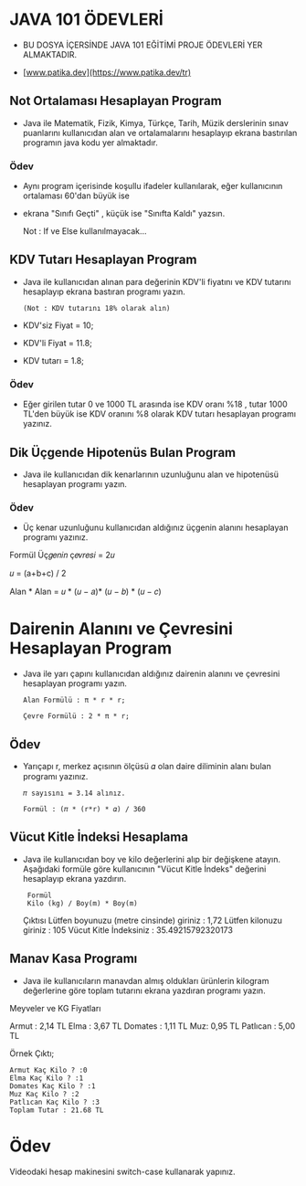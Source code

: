 # JAVA 101 ÖDEVLERİ
* BU DOSYA İÇERSİNDE JAVA 101 EĞİTİMİ PROJE ÖDEVLERİ YER ALMAKTADIR.

* [www.patika.dev](https://www.patika.dev/tr)

## Not Ortalaması Hesaplayan Program
* Java ile Matematik, Fizik, Kimya, Türkçe, Tarih, Müzik derslerinin
  sınav puanlarını kullanıcıdan alan ve ortalamalarını hesaplayıp ekrana bastırılan programın java kodu yer almaktadır.

### Ödev
* Aynı program içerisinde koşullu ifadeler kullanılarak, eğer kullanıcının ortalaması 60'dan büyük ise
* ekrana "Sınıfı Geçti" , küçük ise "Sınıfta Kaldı" yazsın.


    Not : If ve Else kullanılmayacak...

## KDV Tutarı Hesaplayan Program

* Java ile kullanıcıdan alınan para değerinin KDV'li fiyatını ve KDV tutarını hesaplayıp ekrana bastıran programı yazın.

      (Not : KDV tutarını 18% olarak alın)

* KDV'siz Fiyat = 10;

* KDV'li Fiyat = 11.8;

* KDV tutarı = 1.8;

### Ödev
* Eğer girilen tutar 0 ve 1000 TL arasında ise KDV oranı %18 , tutar 1000 TL'den büyük ise KDV oranını %8 olarak KDV tutarı hesaplayan programı yazınız.

## Dik Üçgende Hipotenüs Bulan Program
* Java ile kullanıcıdan dik kenarlarının uzunluğunu alan ve hipotenüsü hesaplayan programı yazın.

### Ödev
* Üç kenar uzunluğunu kullanıcıdan aldığınız üçgenin alanını hesaplayan programı yazınız.

Formül
Üç𝑔𝑒𝑛𝑖𝑛 ç𝑒𝑣𝑟𝑒𝑠𝑖 = 2𝑢

𝑢 = (a+b+c) / 2

Alan * Alan = 𝑢 * (𝑢 − 𝑎)* (𝑢 − 𝑏) * (𝑢 − 𝑐)

# Dairenin Alanını ve Çevresini Hesaplayan Program
* Java ile yarı çapını kullanıcıdan aldığınız dairenin alanını ve çevresini hesaplayan programı yazın.

      Alan Formülü : π * r * r;

      Çevre Formülü : 2 * π * r;

## Ödev
* Yarıçapı r, merkez açısının ölçüsü 𝛼 olan daire diliminin alanı bulan programı yazınız.

      𝜋 sayısını = 3.14 alınız.

      Formül : (𝜋 * (r*r) * 𝛼) / 360

## Vücut Kitle İndeksi Hesaplama
* Java ile kullanıcıdan boy ve kilo değerlerini alıp bir değişkene atayın. Aşağıdaki formüle göre kullanıcının "Vücut Kitle İndeks" değerini hesaplayıp ekrana yazdırın.

       Formül
       Kilo (kg) / Boy(m) * Boy(m)

  Çıktısı
  Lütfen boyunuzu (metre cinsinde) giriniz : 1,72
  Lütfen kilonuzu giriniz : 105
  Vücut Kitle İndeksiniz : 35.49215792320173

## Manav Kasa Programı
* Java ile kullanıcıların manavdan almış oldukları ürünlerin kilogram değerlerine göre toplam tutarını ekrana yazdıran programı yazın.

Meyveler ve KG Fiyatları

Armut : 2,14 TL
Elma : 3,67 TL
Domates : 1,11 TL
Muz: 0,95 TL
Patlıcan : 5,00 TL

Örnek Çıktı;

    Armut Kaç Kilo ? :0
    Elma Kaç Kilo ? :1
    Domates Kaç Kilo ? :1
    Muz Kaç Kilo ? :2
    Patlıcan Kaç Kilo ? :3
    Toplam Tutar : 21.68 TL

# Ödev
Videodaki hesap makinesini switch-case kullanarak yapınız.